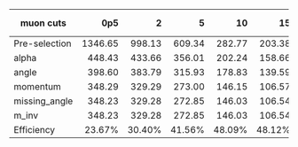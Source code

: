 |muon cuts|0p5|2|5|10|15|25|2f-mutau|2f-e|4f-2mutau2l|4f-2e2l|4f-2mutau2q|4f-2e2q|
|---|--:|--:|--:|--:|--:|--:|--:|--:|--:|--:|--:|--:|
|Pre-selection|1346.65|998.13|609.34|282.77|203.38|79.13|164312.34|0.00|112.56|0.00|88.82|0.00|
|alpha|448.43|433.66|356.01|202.24|158.66|66.62|2879.11|0.00|49.20|0.00|32.53|0.00|
|angle|398.60|383.79|315.93|178.83|139.59|58.14|2535.73|0.00|42.26|0.00|28.53|0.00|
|momentum|348.29|329.29|273.00|146.15|106.57|31.14|1712.38|0.00|26.73|0.00|20.07|0.00|
|missing_angle|348.23|329.28|272.85|146.03|106.54|31.13|1712.38|0.00|26.72|0.00|20.07|0.00|
|m_inv|348.23|329.28|272.85|146.03|106.54|31.13|1712.38|0.00|26.72|0.00|20.07|0.00|
|Efficiency|23.67%|30.40%|41.56%|48.09%|48.12%|35.30%|